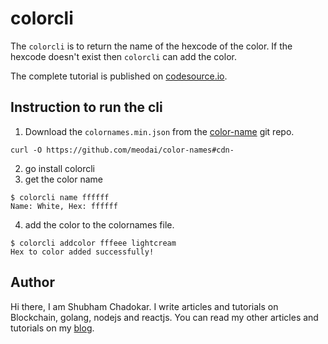 # colorcli

The `colorcli` is to return the name of the hexcode of the color. If the hexcode doesn't exist then `colorcli` can add the color.

The complete tutorial is published on [codesource.io]().

## Instruction to run the cli

1. Download the `colornames.min.json` from the [color-name](https://github.com/meodai/color-names#cdn-) git repo.

```
curl -O https://github.com/meodai/color-names#cdn-
```
2. go install colorcli
3. get the color name

```
$ colorcli name ffffff
Name: White, Hex: ffffff
```
4. add the color to the colornames file.

```
$ colorcli addcolor fffeee lightcream
Hex to color added successfully!
```

## Author

Hi there, I am Shubham Chadokar. I write articles and tutorials on Blockchain, golang, nodejs and reactjs. You can read my other articles and tutorials on my [blog](https://schadokar.dev).
